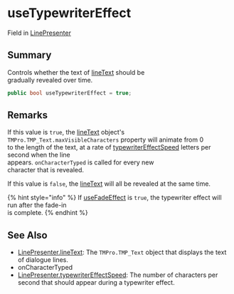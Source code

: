 # useTypewriterEffect

Field in [LinePresenter](yarn.unity.linepresenter.md)

## Summary

Controls whether the text of [lineText](yarn.unity.linepresenter.linetext.md) should be\
gradually revealed over time.

```csharp
public bool useTypewriterEffect = true;
```

## Remarks

If this value is `true`, the [lineText](yarn.unity.linepresenter.linetext.md) object's `TMPro.TMP_Text.maxVisibleCharacters` property will animate from 0\
to the length of the text, at a rate of [typewriterEffectSpeed](yarn.unity.linepresenter.typewritereffectspeed.md) letters per second when the line\
appears. `onCharacterTyped` is called for every new\
character that is revealed.

If this value is `false`, the [lineText](yarn.unity.linepresenter.linetext.md) will all be revealed at the same time.

{% hint style="info" %}
If [useFadeEffect](yarn.unity.linepresenter.usefadeeffect.md) is `true`, the typewriter effect will run after the fade-in\
is complete.
{% endhint %}

## See Also

* [LinePresenter.lineText](yarn.unity.linepresenter.linetext.md): The `TMPro.TMP_Text` object that displays the text of dialogue lines.
* onCharacterTyped
* [LinePresenter.typewriterEffectSpeed](yarn.unity.linepresenter.typewritereffectspeed.md): The number of characters per second that should appear during a typewriter effect.
